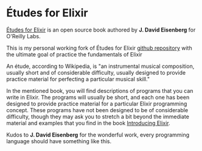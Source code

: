 # Études for Elixir

[Études for Elixir](http://chimera.labs.oreilly.com/books/1234000001642) is an open source book authored by **J. David Eisenberg** for O'Reilly Labs.

This is my personal working fork of Études for Elixir [github repository](https://github.com/oreillymedia/etudes-for-elixir) with the ultimate goal of practice the fundamentals of Elixir

An étude, according to Wikipedia, is "an instrumental musical composition, usually short and of considerable difficulty, usually designed to provide practice material for perfecting a particular musical skill."

In the mentioned book, you will find descriptions of programs that you can write in Elixir. The programs will usually be short, and each one has been designed to provide practice material for a particular Elixir programming concept. These programs have not been designed to be of considerable difficulty, though they may ask you to stretch a bit beyond the immediate material and examples that you find in the book [Introducing Elixir](http://shop.oreilly.com/product/0636920030584.do).

Kudos to **J. David Eisenberg** for the wonderful work, every programming language should have something like this.
